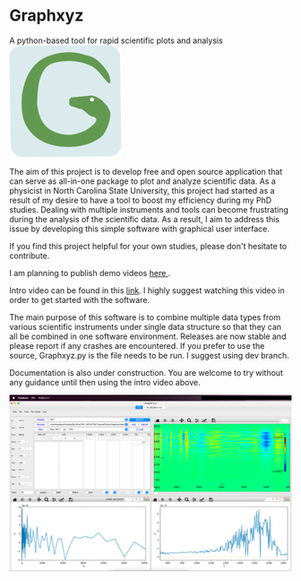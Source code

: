 # Graphxyz
A python-based tool for rapid scientific plots and analysis
<img src="icns/logo.png" width="200" height="200" /><br>

The aim of this project is to develop free and open source application that can serve as all-in-one package to plot and analyze scientific data. As a physicist in North Carolina State University, this project had started as a result of my desire to have a tool to boost my efficiency during my PhD studies. Dealing with multiple instruments and tools can become frustrating during the analysis of the scientific data. As a result, I aim to address this issue by developing this simple software with graphical user interface.

If you find this project helpful for your own studies, please don't hesitate to contribute.

I am planning to publish demo videos <a href= 'https://www.youtube.com/channel/UCnIIN0N92-SQEIZNQeXrzJw'> here </a>.

Intro video can be found in this <a href='https://youtu.be/Q1QfCpT_8oc'> link<a/>. I highly suggest watching this video in order to get started with the software.
  
  The main purpose of this software is to combine multiple data types from various scientific instruments under single data structure so that they can all be combined in one software environment. Releases are now stable and please report if any crashes are encountered. If you prefer to use the source, Graphxyz.py is the file needs to be run. I suggest using dev branch.

Documentation is also under construction. You are welcome to try without any guidance until then using the intro video above.

![Scatter](screenshots/main.png)
